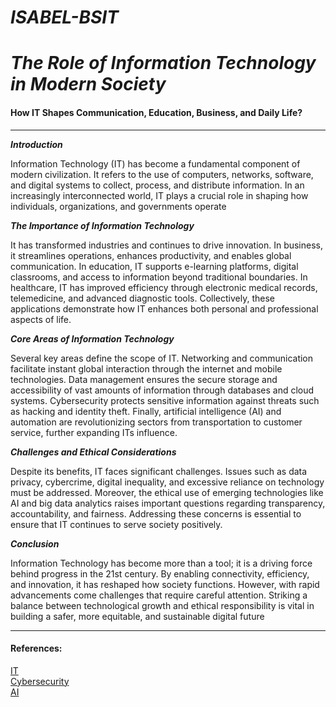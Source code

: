 <!DOCTYPE html>
<html lang="en">
<head>
    <meta charset="UTF-8">
    <meta name="viewport" content="width=device-width, initial-scale=1.0">
    <title>Document</title>
</head>
<h1><i><b>ISABEL-BSIT</b></i></h1>
<H1><b><i>The Role of Information Technology in Modern Society</i></b></H1>
<h4>How IT Shapes Communication, Education, Business, and Daily Life?</h4>
<hr>
<body>
    <p><b><i>Introduction</i></b></p>
<p>Information Technology (IT) has become a fundamental component of modern civilization. It refers to the use of computers, networks, software, and digital systems to collect, process, and distribute information. In an increasingly interconnected world, IT plays a crucial role in shaping how individuals, organizations, and governments operate</p>
<p><b><i>The Importance of Information Technology</i></b></p>
<p>It has transformed industries and continues to drive innovation. In business, it streamlines operations, enhances productivity, and enables global communication. In education, IT supports e-learning platforms, digital classrooms, and access to information beyond traditional boundaries. In healthcare, IT has improved efficiency through electronic medical records, telemedicine, and advanced diagnostic tools. Collectively, these applications demonstrate how IT enhances both personal and professional aspects of life.</p>
<p><b><i>Core Areas of Information Technology</i></b></p>
<p>Several key areas define the scope of IT. Networking and communication facilitate instant global interaction through the internet and mobile technologies. Data management ensures the secure storage and accessibility of vast amounts of information through databases and cloud systems. Cybersecurity protects sensitive information against threats such as hacking and identity theft. Finally, artificial intelligence (AI) and automation are revolutionizing sectors from transportation to customer service, further expanding ITs influence.</p>
<p><b><i>Challenges and Ethical Considerations</i></b></p>
<p>Despite its benefits, IT faces significant challenges. Issues such as data privacy, cybercrime, digital inequality, and excessive reliance on technology must be addressed. Moreover, the ethical use of emerging technologies like AI and big data analytics raises important questions regarding transparency, accountability, and fairness. Addressing these concerns is essential to ensure that IT continues to serve society positively.</p>
<p><b><i>Conclusion</i></b></p> 
<p>Information Technology has become more than a tool; it is a driving force behind progress in the 21st century. By enabling connectivity, efficiency, and innovation, it has reshaped how society functions. However, with rapid advancements come challenges that require careful attention. Striking a balance between technological growth and ethical responsibility is vital in building a safer, more equitable, and sustainable digital future</p>
<hr>
<h4><b>References:</b></h4>
<a href="https://en.wikipedia.org/wiki/Information_technology"
target="_blank">
IT
</a><br>
<a href="https://www.cyber.gov.au/threats/types-threats/phishing"
target="_blank">
Cybersecurity
</a><br>
<a href="https://deepai.org/chat"
target="_blank">
AI
</a>
</body>
</html>
